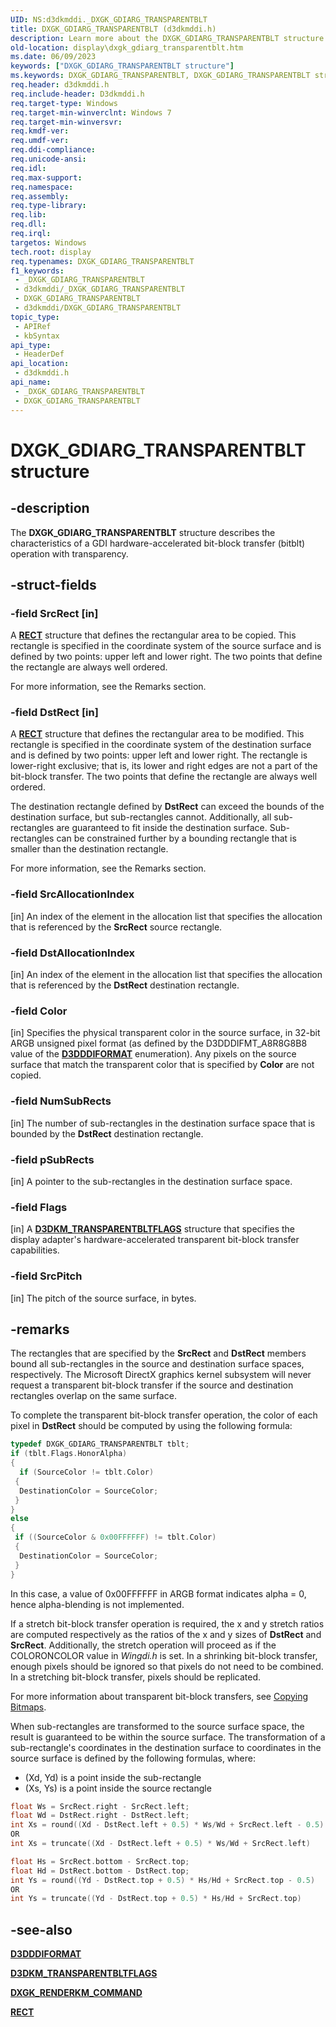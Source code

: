 ```yaml
---
UID: NS:d3dkmddi._DXGK_GDIARG_TRANSPARENTBLT
title: DXGK_GDIARG_TRANSPARENTBLT (d3dkmddi.h)
description: Learn more about the DXGK_GDIARG_TRANSPARENTBLT structure.
old-location: display\dxgk_gdiarg_transparentblt.htm
ms.date: 06/09/2023
keywords: ["DXGK_GDIARG_TRANSPARENTBLT structure"]
ms.keywords: DXGK_GDIARG_TRANSPARENTBLT, DXGK_GDIARG_TRANSPARENTBLT structure [Display Devices], DmStructs_bb046cac-9272-4bf2-a3a7-33cc7035f3fb.xml, _DXGK_GDIARG_TRANSPARENTBLT, d3dkmddi/DXGK_GDIARG_TRANSPARENTBLT, display.dxgk_gdiarg_transparentblt
req.header: d3dkmddi.h
req.include-header: D3dkmddi.h
req.target-type: Windows
req.target-min-winverclnt: Windows 7
req.target-min-winversvr: 
req.kmdf-ver: 
req.umdf-ver: 
req.ddi-compliance: 
req.unicode-ansi: 
req.idl: 
req.max-support: 
req.namespace: 
req.assembly: 
req.type-library: 
req.lib: 
req.dll: 
req.irql: 
targetos: Windows
tech.root: display
req.typenames: DXGK_GDIARG_TRANSPARENTBLT
f1_keywords:
 - _DXGK_GDIARG_TRANSPARENTBLT
 - d3dkmddi/_DXGK_GDIARG_TRANSPARENTBLT
 - DXGK_GDIARG_TRANSPARENTBLT
 - d3dkmddi/DXGK_GDIARG_TRANSPARENTBLT
topic_type:
 - APIRef
 - kbSyntax
api_type:
 - HeaderDef
api_location:
 - d3dkmddi.h
api_name:
 - _DXGK_GDIARG_TRANSPARENTBLT
 - DXGK_GDIARG_TRANSPARENTBLT
---
```


# DXGK_GDIARG_TRANSPARENTBLT structure

## -description

The **DXGK_GDIARG_TRANSPARENTBLT** structure describes the characteristics of a GDI hardware-accelerated bit-block transfer (bitblt) operation with transparency.

## -struct-fields

### -field SrcRect [in]

A [**RECT**](/windows/win32/api/windef/ns-windef-rect) structure that defines the rectangular area to be copied. This rectangle is specified in the coordinate system of the source surface and is defined by two points: upper left and lower right. The two points that define the rectangle are always well ordered.

For more information, see the Remarks section.

### -field DstRect [in]

A [**RECT**](/windows/win32/api/windef/ns-windef-rect) structure that defines the rectangular area to be modified. This rectangle is specified in the coordinate system of the destination surface and is defined by two points: upper left and lower right. The rectangle is lower-right exclusive; that is, its lower and right edges are not a part of the bit-block transfer. The two points that define the rectangle are always well ordered.

The destination rectangle defined by **DstRect** can exceed the bounds of the destination surface, but sub-rectangles cannot. Additionally, all sub-rectangles are guaranteed to fit inside the destination surface. Sub-rectangles can be constrained further by a bounding rectangle that is smaller than the destination rectangle.

For more information, see the Remarks section.

### -field SrcAllocationIndex

[in] An index of the element in the allocation list that specifies the allocation that is referenced by the **SrcRect** source rectangle.

### -field DstAllocationIndex

[in] An index of the element in the allocation list that specifies the allocation that is referenced by the **DstRect** destination rectangle.

### -field Color

[in] Specifies the physical transparent color in the source surface, in 32-bit ARGB unsigned pixel format (as defined by the D3DDDIFMT_A8R8G8B8 value of the [**D3DDDIFORMAT**](../d3dukmdt/ne-d3dukmdt-_d3dddiformat.md) enumeration). Any pixels on the source surface that match the transparent color that is specified by **Color** are not copied.

### -field NumSubRects

[in] The number of sub-rectangles in the destination surface space that is bounded by the **DstRect** destination rectangle.

### -field pSubRects

[in] A pointer to the sub-rectangles in the destination surface space.

### -field Flags

[in] A [**D3DKM_TRANSPARENTBLTFLAGS**](ns-d3dkmddi-_d3dkm_transparentbltflags.md) structure that specifies the display adapter's hardware-accelerated transparent bit-block transfer capabilities.

### -field SrcPitch

[in] The pitch of the source surface, in bytes.

## -remarks

The rectangles that are specified by the **SrcRect** and **DstRect** members bound all sub-rectangles in the source and destination surface spaces, respectively. The Microsoft DirectX graphics kernel subsystem will never request a transparent bit-block transfer if the source and destination rectangles overlap on the same surface.

To complete the transparent bit-block transfer operation, the color of each pixel in **DstRect** should be computed by using the following formula:

```cpp
typedef DXGK_GDIARG_TRANSPARENTBLT tblt;
if (tblt.Flags.HonorAlpha)
{
  if (SourceColor != tblt.Color)
 {
  DestinationColor = SourceColor; 
 }
}
else
{
 if ((SourceColor & 0x00FFFFFF) != tblt.Color)
 {
  DestinationColor = SourceColor; 
 }
}
```

In this case, a value of 0x00FFFFFF in ARGB format indicates alpha = 0, hence alpha-blending is not implemented.

If a stretch bit-block transfer operation is required, the x and y stretch ratios are computed respectively as the ratios of the x and y sizes of **DstRect** and **SrcRect**. Additionally, the stretch operation will proceed as if the COLORONCOLOR value in *Wingdi.h* is set. In a shrinking bit-block transfer, enough pixels should be ignored so that pixels do not need to be combined. In a stretching bit-block transfer, pixels should be replicated.

For more information about transparent bit-block transfers, see [Copying Bitmaps](/windows-hardware/drivers/display/copying-bitmaps).

When sub-rectangles are transformed to the source surface space, the result is guaranteed to be within the source surface. The transformation of a sub-rectangle's coordinates in the destination surface to coordinates in the source surface is defined by the following formulas, where:

* (Xd, Yd) is a point inside the sub-rectangle
* (Xs, Ys) is a point inside the source rectangle

```cpp
float Ws = SrcRect.right - SrcRect.left;
float Wd = DstRect.right - DstRect.left;
int Xs = round((Xd - DstRect.left + 0.5) * Ws/Wd + SrcRect.left - 0.5)
OR
int Xs = truncate((Xd - DstRect.left + 0.5) * Ws/Wd + SrcRect.left)

float Hs = SrcRect.bottom - SrcRect.top;
float Hd = DstRect.bottom - DstRect.top;
int Ys = round((Yd - DstRect.top + 0.5) * Hs/Hd + SrcRect.top - 0.5)
OR
int Ys = truncate((Yd - DstRect.top + 0.5) * Hs/Hd + SrcRect.top)
```

## -see-also

[**D3DDDIFORMAT**](../d3dukmdt/ne-d3dukmdt-_d3dddiformat.md)

[**D3DKM_TRANSPARENTBLTFLAGS**](ns-d3dkmddi-_d3dkm_transparentbltflags.md)

[**DXGK_RENDERKM_COMMAND**](ns-d3dkmddi-_dxgk_renderkm_command.md)

[**RECT**](/windows/win32/api/windef/ns-windef-rect)
